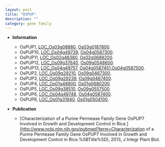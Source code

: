 ```yaml
---
layout: post
title: "OSPUP"
description: ""
category: gene family
---
```


* **Information**  
    + OsPUP1, [LOC_Os03g08880](http://rice.plantbiology.msu.edu/cgi-bin/ORF_infopage.cgi?orf=LOC_Os03g08880), [Os03g0187800](http://rapdb.dna.affrc.go.jp/viewer/gbrowse_details/irgsp1?name=Os03g0187800).
    + OsPUP10, [LOC_Os04g49739](http://rice.plantbiology.msu.edu/cgi-bin/ORF_infopage.cgi?orf=LOC_Os04g49739), [Os04g0587300](http://rapdb.dna.affrc.go.jp/viewer/gbrowse_details/irgsp1?name=Os04g0587300).
    + OsPUP11, [LOC_Os02g46380](http://rice.plantbiology.msu.edu/cgi-bin/ORF_infopage.cgi?orf=LOC_Os02g46380), [Os02g0689200](http://rapdb.dna.affrc.go.jp/viewer/gbrowse_details/irgsp1?name=Os02g0689200).
    + OsPUP12, [LOC_Os09g37640](http://rice.plantbiology.msu.edu/cgi-bin/ORF_infopage.cgi?orf=LOC_Os09g37640), [Os09g0548600](http://rapdb.dna.affrc.go.jp/viewer/gbrowse_details/irgsp1?name=Os09g0548600).
    + OsPUP13, [LOC_Os04g49757](http://rice.plantbiology.msu.edu/cgi-bin/ORF_infopage.cgi?orf=LOC_Os04g49757), [Os04g0587451](http://rapdb.dna.affrc.go.jp/viewer/gbrowse_details/irgsp1?name=Os04g0587451),[Os04g0587500](http://rapdb.dna.affrc.go.jp/viewer/gbrowse_details/irgsp1?name=Os04g0587500).
    + OsPUP2, [LOC_Os09g29210](http://rice.plantbiology.msu.edu/cgi-bin/ORF_infopage.cgi?orf=LOC_Os09g29210), [Os09g0467300](http://rapdb.dna.affrc.go.jp/viewer/gbrowse_details/irgsp1?name=Os09g0467300).
    + OsPUP3, [LOC_Os09g29239](http://rice.plantbiology.msu.edu/cgi-bin/ORF_infopage.cgi?orf=LOC_Os09g29239), [Os09g0467400](http://rapdb.dna.affrc.go.jp/viewer/gbrowse_details/irgsp1?name=Os09g0467400).
    + OsPUP4, [LOC_Os01g48800](http://rice.plantbiology.msu.edu/cgi-bin/ORF_infopage.cgi?orf=LOC_Os01g48800), [Os01g0680200](http://rapdb.dna.affrc.go.jp/viewer/gbrowse_details/irgsp1?name=Os01g0680200).
    + OsPUP5, [LOC_Os09g38510](http://rice.plantbiology.msu.edu/cgi-bin/ORF_infopage.cgi?orf=LOC_Os09g38510), [Os09g0557500](http://rapdb.dna.affrc.go.jp/viewer/gbrowse_details/irgsp1?name=Os09g0557500).
    + OsPUP6, [LOC_Os04g49748](http://rice.plantbiology.msu.edu/cgi-bin/ORF_infopage.cgi?orf=LOC_Os04g49748), [Os04g0587400](http://rapdb.dna.affrc.go.jp/viewer/gbrowse_details/irgsp1?name=Os04g0587400).
    + OsPUP8, [LOC_Os01g31940](http://rice.plantbiology.msu.edu/cgi-bin/ORF_infopage.cgi?orf=LOC_Os01g31940), [Os01g0504100](http://rapdb.dna.affrc.go.jp/viewer/gbrowse_details/irgsp1?name=Os01g0504100).

* **Publication**  
    + [Characterization of a Purine Permease Family Gene OsPUP7 Involved in Growth and Development Control in Rice.](http://www.ncbi.nlm.nih.gov/pubmed?term=Characterization of a Purine Permease Family Gene OsPUP7 Involved in Growth and Development Control in Rice.%5BTitle%5D), 2013, J Integr Plant Biol.


